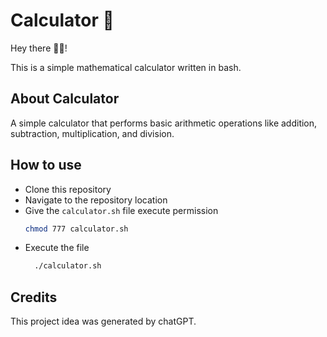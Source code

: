 # Calculator 🧮

Hey there 👋🏿! 

This is a simple mathematical calculator written in bash.

## About Calculator

A simple calculator that performs basic arithmetic operations like addition, subtraction, multiplication, and division.

## How to use

- Clone this repository
- Navigate to the repository location
- Give the `calculator.sh` file execute permission
    ```bash
    chmod 777 calculator.sh
    ```
- Execute the file
  ```bash
    ./calculator.sh
  ```

## Credits

This project idea was generated by chatGPT.